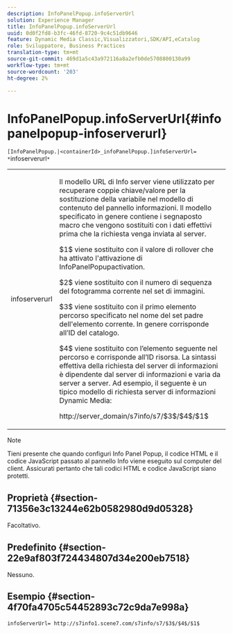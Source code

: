 ```yaml
---
description: InfoPanelPopup.infoServerUrl
solution: Experience Manager
title: InfoPanelPopup.infoServerUrl
uuid: 0d0f2fd8-b3fc-46fd-8720-9c4c51db9646
feature: Dynamic Media Classic,Visualizzatori,SDK/API,eCatalog
role: Sviluppatore, Business Practices
translation-type: tm+mt
source-git-commit: 469d1a5c43a972116a8a2efb0de5708800130a99
workflow-type: tm+mt
source-wordcount: '203'
ht-degree: 2%

---
```



# InfoPanelPopup.infoServerUrl{#infopanelpopup-infoserverurl}

`[InfoPanelPopup.|<containerId>_infoPanelPopup.]infoServerUrl= *`infoserverurl`*`

<table id="table_9A6258D9B0DA4A29AA8A6C9BBCFE3662"> 
 <tbody> 
  <tr> 
   <td> <p> <span class="codeph"><span class="varname"> infoserverurl</span></span> </p> </td> 
   <td> <p>Il modello URL di Info server viene utilizzato per recuperare coppie chiave/valore per la sostituzione della variabile nel modello di contenuto del pannello informazioni. Il modello specificato in genere contiene i segnaposto macro che vengono sostituiti con i dati effettivi prima che la richiesta venga inviata al server. </p> <p><span class="codeph"> $1$</span> viene sostituito con il valore di rollover che ha attivato l'attivazione di  <span class="codeph"> </span> InfoPanelPopupactivation. </p> <p><span class="codeph"> $2$</span> viene sostituito con il numero di sequenza del fotogramma corrente nel set di immagini. </p> <p><span class="codeph"> $3$</span> viene sostituito con il primo elemento percorso specificato nel nome del set padre dell'elemento corrente. In genere corrisponde all’ID del catalogo. </p> <p><span class="codeph"> $4$</span> viene sostituito con l’elemento seguente nel percorso e corrisponde all’ID risorsa. La sintassi effettiva della richiesta del server di informazioni è dipendente dal server di informazioni e varia da server a server. Ad esempio, il seguente è un tipico modello di richiesta server di informazioni Dynamic Media: </p> <p><span class="codeph"> http://server_domain/s7info/s7/$3$/$4$/$1$</span> </p> </td> 
  </tr> 
 </tbody> 
</table>

>[!NOTE]
>
>Tieni presente che quando configuri Info Panel Popup, il codice HTML e il codice JavaScript passato al pannello Info viene eseguito sul computer del client. Assicurati pertanto che tali codici HTML e codice JavaScript siano protetti.

## Proprietà {#section-71356e3c13244e62b0582980d9d05328}

Facoltativo.

## Predefinito {#section-22e9af803f724434807d34e200eb7518}

Nessuno.

## Esempio {#section-4f70fa4705c54452893c72c9da7e998a}

`infoServerUrl= http://s7info1.scene7.com/s7info/s7/$3$/$4$/$1$`
